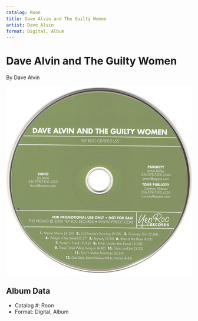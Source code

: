 ```yaml
---
catalog: Roon
title: Dave Alvin and The Guilty Women
artist: Dave Alvin
format: Digital, Album
---
```


# Dave Alvin and The Guilty Women

By Dave Alvin

![](../../assets/albumcovers/Dave_Alvin-Dave_Alvin_and_The_Guilty_Women.png)

## Album Data

- Catalog #: Roon
- Format: Digital, Album

